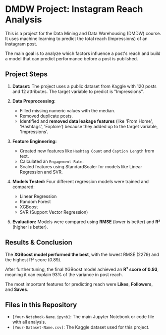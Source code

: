 # DMDW Project: Instagram Reach Analysis

This is a project for the Data Mining and Data Warehousing (DMDW) course. It uses machine learning to predict the total reach (Impressions) of an Instagram post.

The main goal is to analyze which factors influence a post's reach and build a model that can predict performance before a post is published.

## Project Steps

1.  **Dataset:** The project uses a public dataset from Kaggle with 120 posts and 12 attributes. The target variable to predict is "Impressions".

2.  **Data Preprocessing:**
    * Filled missing numeric values with the median.
    * Removed duplicate posts.
    * Identified and **removed data leakage features** (like 'From Home', 'Hashtags', 'Explore') because they added up to the target variable, 'Impressions'.

3.  **Feature Engineering:**
    * Created new features like `Hashtag Count` and `Caption Length` from text.
    * Calculated an `Engagement Rate`.
    * Scaled features using StandardScaler for models like Linear Regression and SVR.

4.  **Models Tested:**
    Four different regression models were trained and compared:
    * Linear Regression
    * Random Forest
    * XGBoost
    * SVR (Support Vector Regression)

5.  **Evaluation:**
    Models were compared using **RMSE** (lower is better) and **R²** (higher is better).

## Results & Conclusion

The **XGBoost model performed the best**, with the lowest RMSE (2279) and the highest R² score (0.89).

After further tuning, the final XGBoost model achieved an **R² score of 0.93**, meaning it can explain 93% of the variance in post reach.

The most important features for predicting reach were **Likes**, **Followers**, and **Saves**.

## Files in this Repository

* `[Your-Notebook-Name.ipynb]`: The main Jupyter Notebook or code file with all analysis.
* `[Your-Dataset-Name.csv]`: The Kaggle dataset used for this project.
